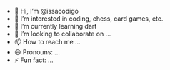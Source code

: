 - 👋 Hi, I’m @issacodigo
- 👀 I’m interested in coding, chess, card games, etc.
- 🌱 I’m currently learning dart
- 💞️ I’m looking to collaborate on ...
- 📫 How to reach me ...
- 😄 Pronouns: ...
- ⚡ Fun fact: ...

<!---
issacodigo/issacodigo is a ✨ special ✨ repository because its `README.md` (this file) appears on your GitHub profile.
You can click the Preview link to take a look at your changes.
--->
